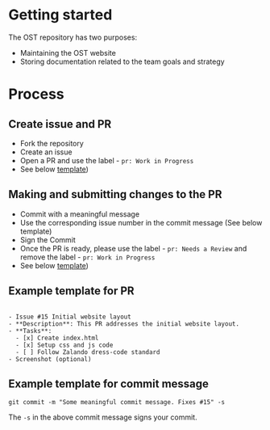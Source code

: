 # Getting started

The OST repository has two purposes:
- Maintaining the OST website
- Storing documentation related to the team goals and strategy

# Process

## Create issue and PR

- Fork the repository
- Create an issue
- Open a PR and use the label - `pr: Work in Progress`
- See below [template](#Example-template-for-PR))

## Making and submitting changes to the PR

- Commit with a meaningful message
- Use the corresponding issue number in the commit message (See below template)
- Sign the Commit
- Once the PR is ready, please use the label - `pr: Needs a Review` and remove the label - `pr: Work in Progress`
- See below [template](#Example-template-for-commit-message))

## Example template for PR

```

- Issue #15 Initial website layout
- **Description**: This PR addresses the initial website layout.
- **Tasks**:
  - [x] Create index.html
  - [x] Setup css and js code
  - [ ] Follow Zalando dress-code standard
- Screenshot (optional)

```

## Example template for commit message

```
git commit -m "Some meaningful commit message. Fixes #15" -s
```

The `-s` in the above commit message signs your commit.
